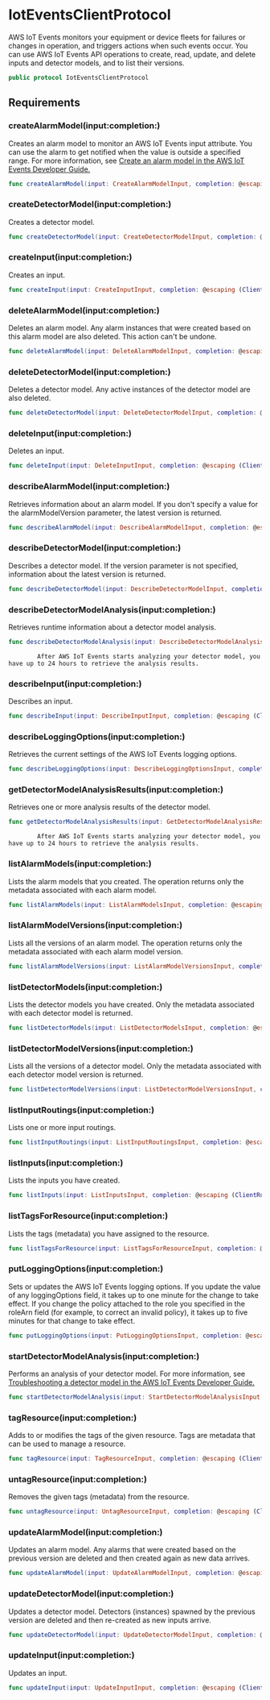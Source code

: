 # IotEventsClientProtocol

AWS IoT Events monitors your equipment or device fleets for failures or changes in operation, and
triggers actions when such events occur. You can use AWS IoT Events API operations to create, read,
update, and delete inputs and detector models, and to list their versions.

``` swift
public protocol IotEventsClientProtocol 
```

## Requirements

### createAlarmModel(input:​completion:​)

Creates an alarm model to monitor an AWS IoT Events input attribute. You can use the alarm to get
notified when the value is outside a specified range. For more information, see <a href="https:​//docs.aws.amazon.com/iotevents/latest/developerguide/create-alarms.html">Create an
alarm model in the AWS IoT Events Developer Guide.

``` swift
func createAlarmModel(input: CreateAlarmModelInput, completion: @escaping (ClientRuntime.SdkResult<CreateAlarmModelOutputResponse, CreateAlarmModelOutputError>) -> Void)
```

### createDetectorModel(input:​completion:​)

Creates a detector model.

``` swift
func createDetectorModel(input: CreateDetectorModelInput, completion: @escaping (ClientRuntime.SdkResult<CreateDetectorModelOutputResponse, CreateDetectorModelOutputError>) -> Void)
```

### createInput(input:​completion:​)

Creates an input.

``` swift
func createInput(input: CreateInputInput, completion: @escaping (ClientRuntime.SdkResult<CreateInputOutputResponse, CreateInputOutputError>) -> Void)
```

### deleteAlarmModel(input:​completion:​)

Deletes an alarm model. Any alarm instances that were created based on this alarm model
are also deleted. This action can't be undone.

``` swift
func deleteAlarmModel(input: DeleteAlarmModelInput, completion: @escaping (ClientRuntime.SdkResult<DeleteAlarmModelOutputResponse, DeleteAlarmModelOutputError>) -> Void)
```

### deleteDetectorModel(input:​completion:​)

Deletes a detector model. Any active instances of the detector model are also
deleted.

``` swift
func deleteDetectorModel(input: DeleteDetectorModelInput, completion: @escaping (ClientRuntime.SdkResult<DeleteDetectorModelOutputResponse, DeleteDetectorModelOutputError>) -> Void)
```

### deleteInput(input:​completion:​)

Deletes an input.

``` swift
func deleteInput(input: DeleteInputInput, completion: @escaping (ClientRuntime.SdkResult<DeleteInputOutputResponse, DeleteInputOutputError>) -> Void)
```

### describeAlarmModel(input:​completion:​)

Retrieves information about an alarm model. If you don't specify a value for the
alarmModelVersion parameter, the latest version is returned.

``` swift
func describeAlarmModel(input: DescribeAlarmModelInput, completion: @escaping (ClientRuntime.SdkResult<DescribeAlarmModelOutputResponse, DescribeAlarmModelOutputError>) -> Void)
```

### describeDetectorModel(input:​completion:​)

Describes a detector model. If the version parameter is not specified,
information about the latest version is returned.

``` swift
func describeDetectorModel(input: DescribeDetectorModelInput, completion: @escaping (ClientRuntime.SdkResult<DescribeDetectorModelOutputResponse, DescribeDetectorModelOutputError>) -> Void)
```

### describeDetectorModelAnalysis(input:​completion:​)

Retrieves runtime information about a detector model analysis.

``` swift
func describeDetectorModelAnalysis(input: DescribeDetectorModelAnalysisInput, completion: @escaping (ClientRuntime.SdkResult<DescribeDetectorModelAnalysisOutputResponse, DescribeDetectorModelAnalysisOutputError>) -> Void)
```

``` 
        After AWS IoT Events starts analyzing your detector model, you have up to 24 hours to retrieve the analysis results.
```

### describeInput(input:​completion:​)

Describes an input.

``` swift
func describeInput(input: DescribeInputInput, completion: @escaping (ClientRuntime.SdkResult<DescribeInputOutputResponse, DescribeInputOutputError>) -> Void)
```

### describeLoggingOptions(input:​completion:​)

Retrieves the current settings of the AWS IoT Events logging options.

``` swift
func describeLoggingOptions(input: DescribeLoggingOptionsInput, completion: @escaping (ClientRuntime.SdkResult<DescribeLoggingOptionsOutputResponse, DescribeLoggingOptionsOutputError>) -> Void)
```

### getDetectorModelAnalysisResults(input:​completion:​)

Retrieves one or more analysis results of the detector model.

``` swift
func getDetectorModelAnalysisResults(input: GetDetectorModelAnalysisResultsInput, completion: @escaping (ClientRuntime.SdkResult<GetDetectorModelAnalysisResultsOutputResponse, GetDetectorModelAnalysisResultsOutputError>) -> Void)
```

``` 
        After AWS IoT Events starts analyzing your detector model, you have up to 24 hours to retrieve the analysis results.
```

### listAlarmModels(input:​completion:​)

Lists the alarm models that you created. The operation returns only the metadata
associated with each alarm model.

``` swift
func listAlarmModels(input: ListAlarmModelsInput, completion: @escaping (ClientRuntime.SdkResult<ListAlarmModelsOutputResponse, ListAlarmModelsOutputError>) -> Void)
```

### listAlarmModelVersions(input:​completion:​)

Lists all the versions of an alarm model. The operation returns only the metadata
associated with each alarm model version.

``` swift
func listAlarmModelVersions(input: ListAlarmModelVersionsInput, completion: @escaping (ClientRuntime.SdkResult<ListAlarmModelVersionsOutputResponse, ListAlarmModelVersionsOutputError>) -> Void)
```

### listDetectorModels(input:​completion:​)

Lists the detector models you have created. Only the metadata associated with each
detector model is returned.

``` swift
func listDetectorModels(input: ListDetectorModelsInput, completion: @escaping (ClientRuntime.SdkResult<ListDetectorModelsOutputResponse, ListDetectorModelsOutputError>) -> Void)
```

### listDetectorModelVersions(input:​completion:​)

Lists all the versions of a detector model. Only the metadata associated with each
detector model version is returned.

``` swift
func listDetectorModelVersions(input: ListDetectorModelVersionsInput, completion: @escaping (ClientRuntime.SdkResult<ListDetectorModelVersionsOutputResponse, ListDetectorModelVersionsOutputError>) -> Void)
```

### listInputRoutings(input:​completion:​)

Lists one or more input routings.

``` swift
func listInputRoutings(input: ListInputRoutingsInput, completion: @escaping (ClientRuntime.SdkResult<ListInputRoutingsOutputResponse, ListInputRoutingsOutputError>) -> Void)
```

### listInputs(input:​completion:​)

Lists the inputs you have created.

``` swift
func listInputs(input: ListInputsInput, completion: @escaping (ClientRuntime.SdkResult<ListInputsOutputResponse, ListInputsOutputError>) -> Void)
```

### listTagsForResource(input:​completion:​)

Lists the tags (metadata) you have assigned to the resource.

``` swift
func listTagsForResource(input: ListTagsForResourceInput, completion: @escaping (ClientRuntime.SdkResult<ListTagsForResourceOutputResponse, ListTagsForResourceOutputError>) -> Void)
```

### putLoggingOptions(input:​completion:​)

Sets or updates the AWS IoT Events logging options.
If you update the value of any loggingOptions field, it takes up to one
minute for the change to take effect. If you change the policy attached to the role you
specified in the roleArn field (for example, to correct an invalid policy), it
takes up to five minutes for that change to take effect.

``` swift
func putLoggingOptions(input: PutLoggingOptionsInput, completion: @escaping (ClientRuntime.SdkResult<PutLoggingOptionsOutputResponse, PutLoggingOptionsOutputError>) -> Void)
```

### startDetectorModelAnalysis(input:​completion:​)

Performs an analysis of your detector model. For more information,
see <a href="https:​//docs.aws.amazon.com/iotevents/latest/developerguide/iotevents-analyze-api.html">Troubleshooting a detector model
in the AWS IoT Events Developer Guide.

``` swift
func startDetectorModelAnalysis(input: StartDetectorModelAnalysisInput, completion: @escaping (ClientRuntime.SdkResult<StartDetectorModelAnalysisOutputResponse, StartDetectorModelAnalysisOutputError>) -> Void)
```

### tagResource(input:​completion:​)

Adds to or modifies the tags of the given resource. Tags are metadata that can be used to
manage a resource.

``` swift
func tagResource(input: TagResourceInput, completion: @escaping (ClientRuntime.SdkResult<TagResourceOutputResponse, TagResourceOutputError>) -> Void)
```

### untagResource(input:​completion:​)

Removes the given tags (metadata) from the resource.

``` swift
func untagResource(input: UntagResourceInput, completion: @escaping (ClientRuntime.SdkResult<UntagResourceOutputResponse, UntagResourceOutputError>) -> Void)
```

### updateAlarmModel(input:​completion:​)

Updates an alarm model. Any alarms that were created based on the previous version are
deleted and then created again as new data arrives.

``` swift
func updateAlarmModel(input: UpdateAlarmModelInput, completion: @escaping (ClientRuntime.SdkResult<UpdateAlarmModelOutputResponse, UpdateAlarmModelOutputError>) -> Void)
```

### updateDetectorModel(input:​completion:​)

Updates a detector model. Detectors (instances) spawned by the previous version are
deleted and then re-created as new inputs arrive.

``` swift
func updateDetectorModel(input: UpdateDetectorModelInput, completion: @escaping (ClientRuntime.SdkResult<UpdateDetectorModelOutputResponse, UpdateDetectorModelOutputError>) -> Void)
```

### updateInput(input:​completion:​)

Updates an input.

``` swift
func updateInput(input: UpdateInputInput, completion: @escaping (ClientRuntime.SdkResult<UpdateInputOutputResponse, UpdateInputOutputError>) -> Void)
```
